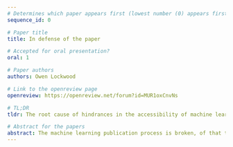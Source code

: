 ```yaml
---
# Determines which paper appears first (lowest number (0) appears first)
sequence_id: 0

# Paper title
title: In defense of the paper

# Accepted for oral presentation?
oral: 1

# Paper authors
authors: Owen Lockwood

# Link to the openreview page
openreview: https://openreview.net/forum?id=MUR1oxCnvNs

# TL;DR
tldr: The root cause of hindrances in the accessibility of machine learning research lies not in the paper workflow but within the misaligned incentives behind the publishing and research processes.

# Abstract for the papers
abstract: The machine learning publication process is broken, of that there can be no doubt. Many of these flaws are attributed to the current workflow; LaTeX to PDF to reviewers to camera ready PDF. This has understandably resulted in the desire for new forms of publications; ones that can increase inclusively, accessibility and pedagogical strength. However, this venture fails to address the origins of these inadequacies in the contemporary paper workflow. The paper, being the basic unit of academic research, is merely how problems in the publication and research ecosystem manifest; but is not itself responsible for them. Not only will simply replacing or augmenting papers with different formats not fix existing problems; when used as a band-aid without systemic changes, will likely exacerbate the existing inequities. In this work, we argue that the root cause of hindrances in the accessibility of machine learning research lies not in the paper workflow but within the misaligned incentives behind the publishing and research processes. We discuss these problems and argue that the paper is the optimal workflow. We also highlight some potential solutions for the incentivization problems. 
---
```

